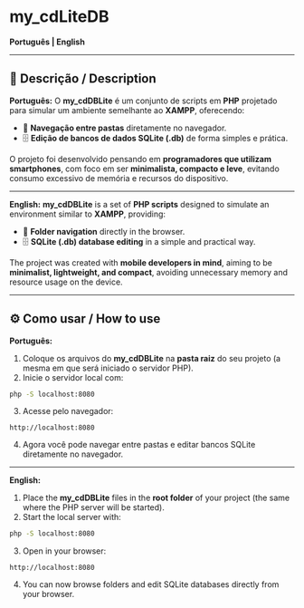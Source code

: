 # my\_cdLiteDB

**Português | English**

---

## 📌 Descrição / Description

**Português:**
O **my\_cdDBLite** é um conjunto de scripts em **PHP** projetado para simular um ambiente semelhante ao **XAMPP**, oferecendo:

* 🔎 **Navegação entre pastas** diretamente no navegador.
* 🗄️ **Edição de bancos de dados SQLite (.db)** de forma simples e prática.

O projeto foi desenvolvido pensando em **programadores que utilizam smartphones**, com foco em ser **minimalista, compacto e leve**, evitando consumo excessivo de memória e recursos do dispositivo.

---

**English:**
**my\_cdDBLite** is a set of **PHP scripts** designed to simulate an environment similar to **XAMPP**, providing:

* 🔎 **Folder navigation** directly in the browser.
* 🗄️ **SQLite (.db) database editing** in a simple and practical way.

The project was created with **mobile developers in mind**, aiming to be **minimalist, lightweight, and compact**, avoiding unnecessary memory and resource usage on the device.

---

## ⚙️ Como usar / How to use

**Português:**

1. Coloque os arquivos do **my\_cdDBLite** na **pasta raiz** do seu projeto (a mesma em que será iniciado o servidor PHP).
2. Inicie o servidor local com:

```bash
php -S localhost:8080
```

3. Acesse pelo navegador:

```
http://localhost:8080
```

4. Agora você pode navegar entre pastas e editar bancos SQLite diretamente no navegador.

---

**English:**

1. Place the **my\_cdDBLite** files in the **root folder** of your project (the same where the PHP server will be started).
2. Start the local server with:

```bash
php -S localhost:8080
```

3. Open in your browser:

```
http://localhost:8080
```

4. You can now browse folders and edit SQLite databases directly from your browser.
